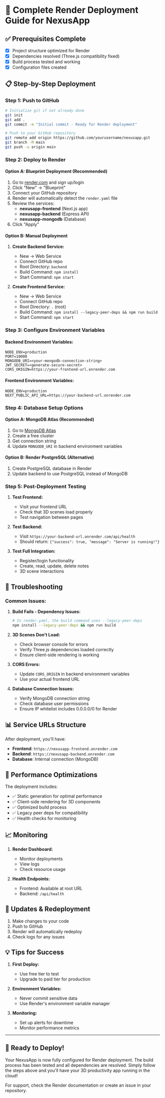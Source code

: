 # 🚀 Complete Render Deployment Guide for NexusApp

## ✅ Prerequisites Complete
- [x] Project structure optimized for Render
- [x] Dependencies resolved (Three.js compatibility fixed)
- [x] Build process tested and working
- [x] Configuration files created

## 📋 Step-by-Step Deployment

### Step 1: Push to GitHub
```bash
# Initialize git if not already done
git init
git add .
git commit -m "Initial commit - Ready for Render deployment"

# Push to your GitHub repository
git remote add origin https://github.com/yourusername/nexusapp.git
git branch -M main
git push -u origin main
```

### Step 2: Deploy to Render

#### Option A: Blueprint Deployment (Recommended)
1. Go to [render.com](https://render.com) and sign up/login
2. Click "New" → "Blueprint"
3. Connect your GitHub repository
4. Render will automatically detect the `render.yaml` file
5. Review the services:
   - **nexusapp-frontend** (Next.js app)
   - **nexusapp-backend** (Express API)
   - **nexusapp-mongodb** (Database)
6. Click "Apply"

#### Option B: Manual Deployment
1. **Create Backend Service:**
   - New → Web Service
   - Connect GitHub repo
   - Root Directory: `backend`
   - Build Command: `npm install`
   - Start Command: `npm start`

2. **Create Frontend Service:**
   - New → Web Service
   - Connect GitHub repo
   - Root Directory: `.` (root)
   - Build Command: `npm install --legacy-peer-deps && npm run build`
   - Start Command: `npm start`

### Step 3: Configure Environment Variables

#### Backend Environment Variables:
```
NODE_ENV=production
PORT=10000
MONGODB_URI=<your-mongodb-connection-string>
JWT_SECRET=<generate-secure-secret>
CORS_ORIGIN=https://your-frontend-url.onrender.com
```

#### Frontend Environment Variables:
```
NODE_ENV=production
NEXT_PUBLIC_API_URL=https://your-backend-url.onrender.com
```

### Step 4: Database Setup Options

#### Option A: MongoDB Atlas (Recommended)
1. Go to [MongoDB Atlas](https://www.mongodb.com/atlas)
2. Create a free cluster
3. Get connection string
4. Update `MONGODB_URI` in backend environment variables

#### Option B: Render PostgreSQL (Alternative)
1. Create PostgreSQL database in Render
2. Update backend to use PostgreSQL instead of MongoDB

### Step 5: Post-Deployment Testing

1. **Test Frontend:**
   - Visit your frontend URL
   - Check that 3D scenes load properly
   - Test navigation between pages

2. **Test Backend:**
   - Visit `https://your-backend-url.onrender.com/api/health`
   - Should return: `{"success": true, "message": "Server is running!"}`

3. **Test Full Integration:**
   - Register/login functionality
   - Create, read, update, delete notes
   - 3D scene interactions

## 🔧 Troubleshooting

### Common Issues:

1. **Build Fails - Dependency Issues:**
   ```bash
   # In render.yaml, the build command uses --legacy-peer-deps
   npm install --legacy-peer-deps && npm run build
   ```

2. **3D Scenes Don't Load:**
   - Check browser console for errors
   - Verify Three.js dependencies loaded correctly
   - Ensure client-side rendering is working

3. **CORS Errors:**
   - Update `CORS_ORIGIN` in backend environment variables
   - Use your actual frontend URL

4. **Database Connection Issues:**
   - Verify MongoDB connection string
   - Check database user permissions
   - Ensure IP whitelist includes 0.0.0.0/0 for Render

## 📊 Service URLs Structure

After deployment, you'll have:
- **Frontend**: `https://nexusapp-frontend.onrender.com`
- **Backend**: `https://nexusapp-backend.onrender.com`
- **Database**: Internal connection (MongoDB)

## 🎯 Performance Optimizations

The deployment includes:
- ✅ Static generation for optimal performance
- ✅ Client-side rendering for 3D components
- ✅ Optimized build process
- ✅ Legacy peer deps for compatibility
- ✅ Health checks for monitoring

## 📈 Monitoring

1. **Render Dashboard:**
   - Monitor deployments
   - View logs
   - Check resource usage

2. **Health Endpoints:**
   - Frontend: Available at root URL
   - Backend: `/api/health`

## 🔄 Updates & Redeployment

1. Make changes to your code
2. Push to GitHub
3. Render will automatically redeploy
4. Check logs for any issues

## 💡 Tips for Success

1. **First Deploy:**
   - Use free tier to test
   - Upgrade to paid tier for production

2. **Environment Variables:**
   - Never commit sensitive data
   - Use Render's environment variable manager

3. **Monitoring:**
   - Set up alerts for downtime
   - Monitor performance metrics

---

## 🚀 Ready to Deploy!

Your NexusApp is now fully configured for Render deployment. The build process has been tested and all dependencies are resolved. Simply follow the steps above and you'll have your 3D productivity app running in the cloud!

For support, check the Render documentation or create an issue in your repository.